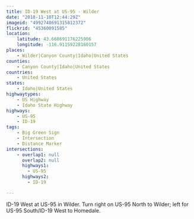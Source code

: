 ```yaml
---
title: ID-19 West at US-95 - Wilder
date: "2018-11-10T12:44:29Z"
imageid: "4992748691315812372"
flickrid: "45360091585"
location:
    latitude: 43.668691176225906
    longitude: -116.91159228160157
places:
    - Wilder|Canyon County|Idaho|United States
counties:
    - Canyon County|Idaho|United States
countries:
    - United States
states:
    - Idaho|United States
highwaytypes:
    - US Highway
    - Idaho State Highway
highways:
    - US-95
    - ID-19
tags:
    - Big Green Sign
    - Intersection
    - Distance Marker
intersections:
    - overlap1: null
      overlap2: null
      highways1:
        - US-95
      highways2:
        - ID-19

---
```

ID-19 West at US-95 in Wilder.  Turn right on US-95 North to Wilder; left for US-95 South/ID-19 West to Homedale.